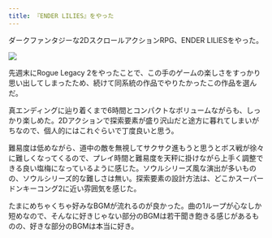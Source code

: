 ```yaml
---
title: 『ENDER LILIES』をやった
---
```

ダークファンタジーな2DスクロールアクションRPG、ENDER LILIESをやった。

![](https://lh3.googleusercontent.com/docs/ADP-6oHT6HbsKh1PHxN0WJ3pgoCDzHwC124fcWsROsozGCIBdZ_sqlzPmFNtV9BR0qynm9yiNPt1WQFBPKaHm_GhFhobaJSC8A-4nvJwJpK8PHT3FluXn3EYLUTAl52w-_wdloKpDiT76KR-KIkSX-QAoRNjDoUlxGnZ-aBU_Fa2CMHtoX7dr71E5RE3FUu2qLYeCZg3eaL3zXOrj8N9yCeXBijfx9QjvoT4QmvmfZktrcku0o-3xwzPFvPrMw4BRWYbWT-XHFFYKH_-cRfyPXEp6HX54qHU5OhzfoQ9flryBH4NLPAysZpM7ggYnNtWHMmd7bw-gCmNXboHr9uBooLj-7EEbCu6G9m6hkeYFydqldWrCifuSjGQEW1menljWhRZjYCR9FLwKmxR7lM4G5qv_aUSN7M9FYjU61MupCW2EXMbbhpVqwWPtzRbejOa311v7UXSJBc2x5TQ0xsMurT_EkBFUjakECaMyZuC2Vg2ZHJrTW3Y4ckdEiS7o081h84HlAcHEn0yCKwdJow4Alx4JIz8_YfJ5Db_h_cTZ3bNr8SgVqeQD5xvs6XjqXbZ_9_3k5xJkWg6RN87ZOTRmPRZ1KRsOfY6DzPqt55ihdCx6BT3Rdiuk4oSZYGWWzuEqiMPCOhXcSRq7WsJfTRenFL-xNLWdVhfGCANOmDbxBX2Ln7vZW4c-ew7C10szsgjfp9AlCvJUnfn-P_0riYXM8W1Hn43zvzXez_uxySloY4pVHSY04SxdYCuoBK8zKLWI8M-ZDnp-cTV_eAUedqLDF6OTn8CPtutLvgTKTHEQ6gZIr2ZVoAPlxB-emZzk3LrAjeQ0612q9cDEpWGfs37U9RjF0UFdb1MKHZZ4lN2vH1ikAmE74iIlOP8toDuNCOGc40MWERQw34xZLhO3d0bddvUJvjySZ-9PMG5koLaYiQh7oleygVrDiNQEA6rzX8cjakB2bjMXWo63LIibtjZY_AmabULReu2OYzCftAa_vQEhW8M2xCLQ4jFB5i-vtQc8ku6d-hlcYDY2uu5MHMLTBT-OAODd53I3umAqjJ2tWrLxDjAA52J5X3a7pBU4dWAFP2z4K5c2C9N2EJlWcJEpREuNSWsgwHmnnu57kL4tfhPChObk46S4IRYz0trzKik-zc33PZ3uc0SaXSDHc14V8Z-tO60MDKnEun40bE18rfBA7hBbcIf2qVGr_vm59fDpXygPRedRIVbEJ48lrtJWcTLMVFkN09LZakTSgXAw_BXZ5v1b009bQ)

先週末にRogue Legacy 2をやったことで、この手のゲームの楽しさをすっかり思い出してしまったため、続けて同系統の作品でやりたかったこの作品を選んだ。

真エンディングに辿り着くまで6時間とコンパクトなボリュームながらも、しっかり楽しめた。2Dアクションで探索要素が盛り沢山だと途方に暮れてしまいがちなので、個人的にはこれぐらいで丁度良いと思う。

難易度は低めながら、道中の敵を無視してサクサク進もうと思うとボス戦が徐々に難しくなってくるので、プレイ時間と難易度を天秤に掛けながら上手く調整できる良い塩梅になっているように感じた。ソウルシリーズ風な演出が多いものの、ソウルシリーズ的な難しさは無い。探索要素の設計方法は、どこかスーパードンキーコング2に近い雰囲気を感じた。

たまにめちゃくちゃ好みなBGMが流れるのが良かった。曲の1ループが心なしか短めなので、そんなに好きじゃない部分のBGMは若干聞き飽きる感じがあるものの、好きな部分のBGMは本当に好き。
